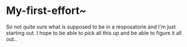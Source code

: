 # My-first-effort~
So not quite sure what is supposed to be in a resposatorie and I'm just starting out. I hope to be able to pick all this up and be able to figure it all out.. 

